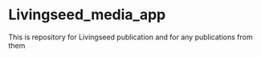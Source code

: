 # Livingseed_media_app
This is repository for Livingseed publication and for any publications from them
